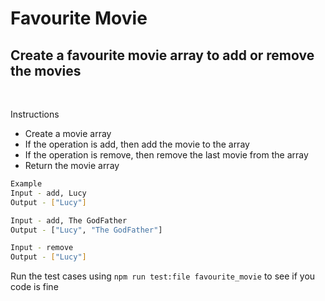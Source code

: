# Favourite Movie

## Create a favourite movie array to add or remove the movies

<br/>

Instructions
* Create a movie array
* If the operation is add, then add the movie to the array
* If the operation is remove, then remove the last movie from the array
* Return the movie array

```bash    
Example
Input - add, Lucy
Output - ["Lucy"]

Input - add, The GodFather
Output - ["Lucy", "The GodFather"]

Input - remove
Output - ["Lucy"]
```

Run the test cases using ```npm run test:file favourite_movie``` to see if you code is fine